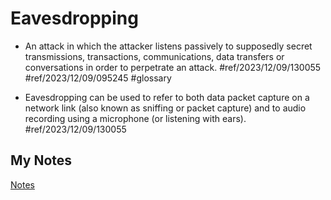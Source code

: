 # Eavesdropping
- An attack in which the attacker listens passively to supposedly secret transmissions, transactions, communications, data transfers or conversations in order to perpetrate an attack.  #ref/2023/12/09/130055 #ref/2023/12/09/095245 #glossary

- Eavesdropping can be used to refer to both data packet capture on a network link (also known as sniffing or packet capture) and to audio recording using a microphone (or listening with ears). #ref/2023/12/09/130055
## My Notes
[Notes](mynotes/eavesdropping-notes.md)
